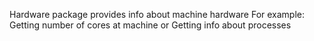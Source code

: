 Hardware package provides info about machine hardware
For example: Getting number of cores at machine or Getting info about processes